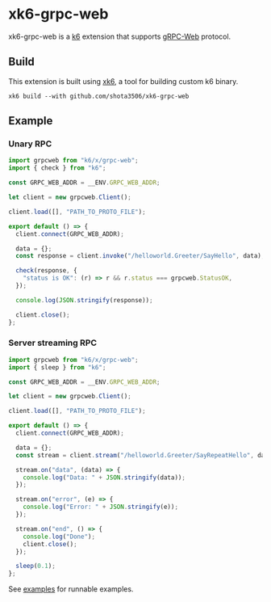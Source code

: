 # xk6-grpc-web

xk6-grpc-web is a [k6](https://k6.io/) extension that supports [gRPC-Web](https://grpc.io/docs/platforms/web/) protocol.

## Build

This extension is built using [xk6](https://github.com/grafana/xk6), a tool for building custom k6 binary.

```shell
xk6 build --with github.com/shota3506/xk6-grpc-web
```

## Example

### Unary RPC

```javascript
import grpcweb from "k6/x/grpc-web";
import { check } from "k6";

const GRPC_WEB_ADDR = __ENV.GRPC_WEB_ADDR;

let client = new grpcweb.Client();

client.load([], "PATH_TO_PROTO_FILE");

export default () => {
  client.connect(GRPC_WEB_ADDR);

  data = {};
  const response = client.invoke("/helloworld.Greeter/SayHello", data);

  check(response, {
    "status is OK": (r) => r && r.status === grpcweb.StatusOK,
  });

  console.log(JSON.stringify(response));

  client.close();
};
```

### Server streaming RPC

```javascript
import grpcweb from "k6/x/grpc-web";
import { sleep } from "k6";

const GRPC_WEB_ADDR = __ENV.GRPC_WEB_ADDR;

let client = new grpcweb.Client();

client.load([], "PATH_TO_PROTO_FILE");

export default () => {
  client.connect(GRPC_WEB_ADDR);

  data = {};
  const stream = client.stream("/helloworld.Greeter/SayRepeatHello", data);

  stream.on("data", (data) => {
    console.log("Data: " + JSON.stringify(data));
  });

  stream.on("error", (e) => {
    console.log("Error: " + JSON.stringify(e));
  });

  stream.on("end", () => {
    console.log("Done");
    client.close();
  });

  sleep(0.1);
};
```

See [examples](./examples) for runnable examples.
